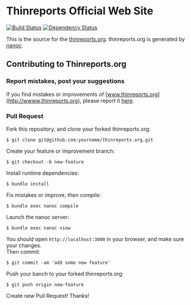 # Thinreports Official Web Site

[![Build Status](http://img.shields.io/travis/thinreports/thinreports.org.svg?style=flat)](https://travis-ci.org/thinreports/thinreports.org) [![Dependency Status](http://img.shields.io/gemnasium/thinreports/thinreports.org.svg?style=flat)](https://gemnasium.com/thinreports/thinreports.org)

This is the source for the [thinreports.org](http://www.thinreports.org).
thinreports.org is generated by [nanoc](http://nanoc.ws).

## Contributing to Thinreports.org

### Report mistakes, post your suggestions

If you find mistakes or improvements of [www.thinreports.org](http://wwww.thinreports.org),
please report it [here](https://github.com/thinreports/thinreports.org/issues/new).

### Pull Request

Fork this repository, and clone your forked thinreports.org:

    $ git clone git@github.com:yourname/thinreports.org.git

Create your feature or improvement branch:

    $ git checkout -b new-feature

Install runtime dependencies:

    $ bundle install

Fix mistakes or improve, then compile:

    $ bundle exec nanoc compile

Launch the nanoc server:

    $ bundle exec nanoc view

You should open `http://localhost:3000` in your browser, and make sure your changes.  
Then commit:

    $ git commit -am 'add some new feature'

Push your banch to your forked thinreports.org:

    $ git push origin new-feature

Create new Pull Request! Thanks!
